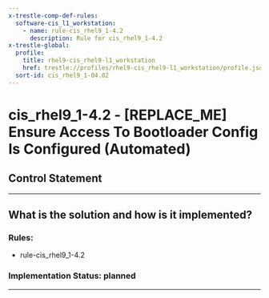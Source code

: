 ```yaml
---
x-trestle-comp-def-rules:
  software-cis_l1_workstation:
    - name: rule-cis_rhel9_1-4.2
      description: Rule for cis_rhel9_1-4.2
x-trestle-global:
  profile:
    title: rhel9-cis_rhel9-l1_workstation
    href: trestle://profiles/rhel9-cis_rhel9-l1_workstation/profile.json
  sort-id: cis_rhel9_1-04.02
---
```


# cis_rhel9_1-4.2 - \[REPLACE_ME\] Ensure Access To Bootloader Config Is Configured (Automated)

## Control Statement

______________________________________________________________________

## What is the solution and how is it implemented?

<!-- For implementation status enter one of: implemented, partial, planned, alternative, not-applicable -->

<!-- Note that the list of rules under ### Rules: is read-only and changes will not be captured after assembly to JSON -->

<!-- Add control implementation description here for control: cis_rhel9_1-4.2 -->

### Rules:

  - rule-cis_rhel9_1-4.2

### Implementation Status: planned

______________________________________________________________________
